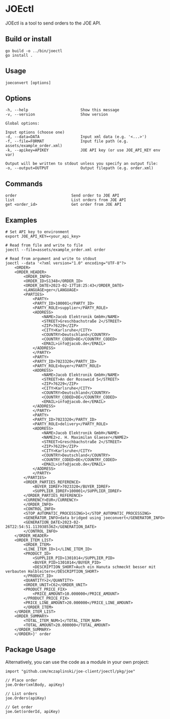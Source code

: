 # JOEctl

JOEctl is a tool to send orders to the JOE API.

## Build or install

    go build -o ../bin/joectl
    go install .

## Usage

    joeconvert [options] 

## Options

    -h, --help                       Show this message
    -v, --version                    Show version

    Global options:

    Input options (choose one)
    -d, --data=DATA                  Input xml data (e.g. '<...>')
    -f, --file=FORMAT                Input file path (e.g. assets/example_order.xml)
    -k, --apikey=APIKEY              JOE API key (or use JOE_API_KEY env var)

    Output will be written to stdout unless you specify an output file:
    -o, --output=OUTPUT              Output filepath (e.g. order.xml)

## Commands

    order                        Send order to JOE API
    list                         List orders from JOE API
    get <order_id>               Get order from JOE API

## Examples

    # Set API key to environment
    export JOE_API_KEY=<your_api_key>

    # Read from file and write to file
    joectl --file=assets/example_order.xml order

    # Read from argument and write to stdout
    joectl --data '<?xml version="1.0" encoding="UTF-8"?>
        <ORDER>
        <ORDER_HEADER>
            <ORDER_INFO>
            <ORDER_ID>S1348</ORDER_ID>
            <ORDER_DATE>2023-02-17T18:25:43</ORDER_DATE>
            <LANGUAGE>ger</LANGUAGE>
            <PARTIES>
                <PARTY>
                <PARTY_ID>100001</PARTY_ID>
                <PARTY_ROLE>supplier</PARTY_ROLE>
                <ADDRESS>
                    <NAME>Jacob Elektronik GmbH</NAME>
                    <STREET>Greschbachstraße 2</STREET>
                    <ZIP>76229</ZIP>
                    <CITY>Karlsruhe</CITY>
                    <COUNTRY>Deutschland</COUNTRY>
                    <COUNTRY_CODED>DE</COUNTRY_CODED>
                    <EMAIL>info@jacob.de</EMAIL>
                </ADDRESS>
                </PARTY>
                <PARTY>
                <PARTY_ID>7023320</PARTY_ID>
                <PARTY_ROLE>buyer</PARTY_ROLE>
                <ADDRESS>
                    <NAME>Jacob Elektronik GmbH</NAME>
                    <STREET>An der Rossweid 5</STREET>
                    <ZIP>76229</ZIP>
                    <CITY>Karlsruhe</CITY>
                    <COUNTRY>Deutschland</COUNTRY>
                    <COUNTRY_CODED>DE</COUNTRY_CODED>
                    <EMAIL>info@jacob.de</EMAIL>
                </ADDRESS>
                </PARTY>
                <PARTY>
                <PARTY_ID>7023320</PARTY_ID>
                <PARTY_ROLE>delivery</PARTY_ROLE>
                <ADDRESS>
                    <NAME>Jacob Elektronik GmbH</NAME>
                    <NAME2>z. H. Maximilan Glaeser</NAME2>
                    <STREET>Greschbachstraße 2</STREET>
                    <ZIP>76229</ZIP>
                    <CITY>Karlsruhe</CITY>
                    <COUNTRY>Deutschland</COUNTRY>
                    <COUNTRY_CODED>DE</COUNTRY_CODED>
                    <EMAIL>info@jacob.de</EMAIL>
                </ADDRESS>
                </PARTY>
            </PARTIES>
            <ORDER_PARTIES_REFERENCE>
                <BUYER_IDREF>7023320</BUYER_IDREF>
                <SUPPLIER_IDREF>100001</SUPPLIER_IDREF>
            </ORDER_PARTIES_REFERENCE>
            <CURRENCY>EUR</CURRENCY>
            </ORDER_INFO>
            <CONTROL_INFO>
            <STOP_AUTOMATIC_PROCESSING>1</STOP_AUTOMATIC_PROCESSING>
            <GENERATOR_INFO>data bridged using joeconvert</GENERATOR_INFO>
            <GENERATION_DATE>2023-02-26T22:54:51.113938536Z</GENERATION_DATE>
            </CONTROL_INFO>
        </ORDER_HEADER>
        <ORDER_ITEM_LIST>
            <ORDER_ITEM>
            <LINE_ITEM_ID>1</LINE_ITEM_ID>
            <PRODUCT_ID>
                <SUPPLIER_PID>1301014</SUPPLIER_PID>
                <BUYER_PID>1301014</BUYER_PID>
                <DESCRIPTION_SHORT>Auch ein Hanuta schmeckt besser mit verbauten Halbleitern</DESCRIPTION_SHORT>
            </PRODUCT_ID>
            <QUANTITY>2</QUANTITY>
            <ORDER_UNIT>C62</ORDER_UNIT>
            <PRODUCT_PRICE_FIX>
                <PRICE_AMOUNT>10.000000</PRICE_AMOUNT>
            </PRODUCT_PRICE_FIX>
            <PRICE_LINE_AMOUNT>20.000000</PRICE_LINE_AMOUNT>
            </ORDER_ITEM>
        </ORDER_ITEM_LIST>
        <ORDER_SUMMARY>
            <TOTAL_ITEM_NUM>1</TOTAL_ITEM_NUM>
            <TOTAL_AMOUNT>20.000000</TOTAL_AMOUNT>
        </ORDER_SUMMARY>
        </ORDER>}' order

## Package Usage

Alternatively, you can use the code as a module in your own project:

    import "github.com/mczaplinski/joe-client/joectl/pkg/joe"

    // Place order
    joe.Order(xmlBody, apiKey)

    // List orders
    joe.Orders(apiKey)

    // Get order
    joe.Get(orderId, apiKey)
